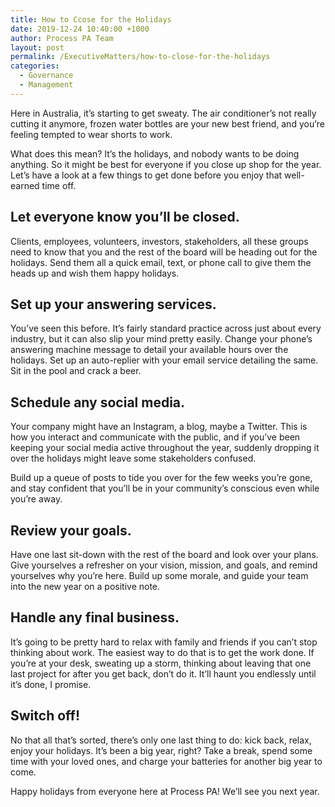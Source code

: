```yaml
---
title: How to Ccose for the Holidays
date: 2019-12-24 10:40:00 +1000
author: Process PA Team
layout: post
permalink: /ExecutiveMatters/how-to-close-for-the-holidays
categories:
  - Governance
  - Management
---
```


Here in Australia, it’s starting to get sweaty. The air conditioner’s not really cutting it anymore, frozen water bottles are your new best friend, and you’re feeling tempted to wear shorts to work.

What does this mean? It’s the holidays, and nobody wants to be doing anything. So it might be best for everyone if you close up shop for the year. Let’s have a look at a few things to get done before you enjoy that well-earned time off.

## **Let everyone know you’ll be closed.**

Clients, employees, volunteers, investors, stakeholders, all these groups need to know that you and the rest of the board will be heading out for the holidays. Send them all a quick email, text, or phone call to give them the heads up and wish them happy holidays.

## **Set up your answering services.**

You’ve seen this before. It’s fairly standard practice across just about every industry, but it can also slip your mind pretty easily. Change your phone’s answering machine message to detail your available hours over the holidays. Set up an auto-replier with your email service detailing the same. Sit in the pool and crack a beer.

## **Schedule any social media.**

Your company might have an Instagram, a blog, maybe a Twitter. This is how you interact and communicate with the public, and if you’ve been keeping your social media active throughout the year, suddenly dropping it over the holidays might leave some stakeholders confused.

Build up a queue of posts to tide you over for the few weeks you’re gone, and stay confident that you’ll be in your community’s conscious even while you’re away.

## **Review your goals.**

Have one last sit-down with the rest of the board and look over your plans. Give yourselves a refresher on your vision, mission, and goals, and remind yourselves why you’re here. Build up some morale, and guide your team into the new year on a positive note.

## **Handle any final business.**

It’s going to be pretty hard to relax with family and friends if you can’t stop thinking about work. The easiest way to do that is to get the work done. If you’re at your desk, sweating up a storm, thinking about leaving that one last project for after you get back, don’t do it. It’ll haunt you endlessly until it’s done, I promise.

## **Switch off\!**

No that all that’s sorted, there’s only one last thing to do: kick back, relax, enjoy your holidays. It’s been a big year, right? Take a break, spend some time with your loved ones, and charge your batteries for another big year to come.

Happy holidays from everyone here at Process PA\! We’ll see you next year.